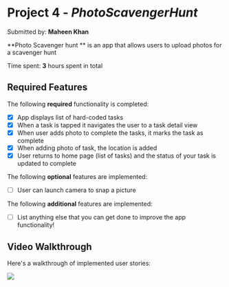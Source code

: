 # Project 4 - *PhotoScavengerHunt*

Submitted by: **Maheen Khan**

**Photo Scavenger hunt ** is an app that allows users to upload photos for a scavenger hunt

Time spent: **3** hours spent in total

## Required Features

The following **required** functionality is completed:

- [X] App displays list of hard-coded tasks
- [X] When a task is tapped it navigates the user to a task detail view
- [X] When user adds photo to complete the tasks, it marks the task as complete
- [X] When adding photo of task, the location is added
- [X] User returns to home page (list of tasks) and the status of your task is updated to complete
 
The following **optional** features are implemented:

- [ ] User can launch camera to snap a picture	

The following **additional** features are implemented:

- [ ] List anything else that you can get done to improve the app functionality!

## Video Walkthrough

Here's a walkthrough of implemented user stories:

<a href="https://www.loom.com/share/428ca032595048709d4c917fd9a4218a">
    <img style="max-width:300px;" src="https://cdn.loom.com/sessions/thumbnails/428ca032595048709d4c917fd9a4218a-with-play.gif">
  </a>


